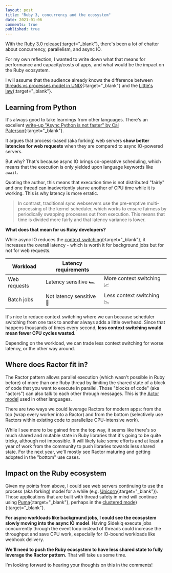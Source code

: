 ```yaml
---
layout: post
title: "Ruby 3, concurrency and the ecosystem"
date: 2021-01-06
comments: true
published: true
---
```


With the [Ruby 3.0 release](http://www.ruby-lang.org/en/news/2020/12/25/ruby-3-0-0-released/){:target="\_blank"}, there's been a lot of chatter about concurrency, parallelism, and async IO.

For my own reflection, I wanted to write down what that means for performance and capacity/costs of apps, and what would be the impact on the Ruby ecosystem.

I will assume that the audience already knows the difference between [threads vs processes model in UNIX](<https://en.wikipedia.org/wiki/Thread_(computing)#Threads_vs._processes_pros_and_cons>){:target="\_blank"} and the [Little's law](https://en.wikipedia.org/wiki/Little%27s_law){:target="\_blank"}.

## Learning from Python

It's always good to take learnings from other languages. There's an excellent [write-up "Async Python is not faster" by Cal Paterson](http://calpaterson.com/async-python-is-not-faster.html){:target="\_blank"}.

It argues that process-based (aka forking) web servers **show better latencies for web requests** when they are compared to async IO-powered servers.

But why? That's because async IO brings co-operative scheduling, which means that the execution is only yielded upon language keywords like `await`.

Quoting the author, this means that execution time is not distributed "fairly" and one thread can inadvertently starve another of CPU time while it is working. This is why latency is more erratic.

> In contrast, traditional sync webservers use the pre-emptive multi-processing of the kernel scheduler, which works to ensure fairness by periodically swapping processes out from execution. This means that time is divided more fairly and that latency variance is lower.

**What does that mean for us Ruby developers?**

While async IO reduces the [context switching](https://en.wikipedia.org/wiki/Context_switch){:target="\_blank"}, it increases the overall latency - which is worth it for background jobs but for not for web requests.

| Workload     | Latency requirements     |                           |
| ------------ | ------------------------ | ------------------------- |
| Web requests | Latency sensitive 🏎      | More context switching 📈 |
| Batch jobs   | Not latency sensitive 🐢 | Less context switching 📉 |

It's nice to reduce context switching where we can because scheduler switching from one task to another always adds a little overhead. Since that happens thousands of times every second, **less context switching would mean fewer CPU cycles wasted**.

Depending on the workload, we can trade less context switching for worse latency, or the other way around.

## Where does Ractor fit in?

The Ractor pattern allows parallel execution (which wasn't possible in Ruby before) of more than one Ruby thread by limiting the shared state of a block of code that you want to execute in parallel. Those "blocks of code" (aka "actors") can also talk to each other through messages. This is the [Actor model](https://en.wikipedia.org/wiki/Actor_model) used in other languages.

There are two ways we could leverage Ractors for modern apps: from the top (wrap every worker into a Ractor) and from the bottom (selectively use Ractors within existing code to parallelize CPU-intensive work).

While I see more to be gained from the top way, it seems like there's so much shared and mutable state in Ruby libraries that it's going to be quite tricky, although not impossible. It will likely take some efforts and at least a year of work from the community to push libraries towards less shared state. For the next year, we'll mostly see Ractor maturing and getting adopted in the "bottom" use cases.

## Impact on the Ruby ecosystem

Given my points from above, I could see web servers continuing to use the process (aka forking) model for a while (e.g. [Unicorn](https://github.com/defunkt/unicorn){:target="\_blank"}). Those applications that are built with thread safety in mind will continue using [Puma](https://github.com/puma/puma){:target="\_blank"}, perhaps in the [clustered mode](https://github.com/puma/puma#clustered-mode)){:target="\_blank"}.

**For async workloads like background jobs, I could see the ecosystem slowly moving into the async IO model**. Having Sidekiq execute jobs concurrently through the event loop instead of threads could increase the throughput and save CPU work, especially for IO-bound workloads like webhook delivery.

**We'll need to push the Ruby ecosystem to have less shared state to fully leverage the Ractor pattern.** That will take us some time.

I'm looking forward to hearing your thoughts on this in the comments!
